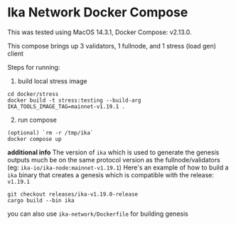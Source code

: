 # Ika Network Docker Compose

This was tested using MacOS 14.3.1, Docker Compose: v2.13.0.

This compose brings up 3 validators, 1 fullnode, and 1 stress (load gen) client

Steps for running:

1. build local stress image 

```
cd docker/stress
docker build -t stress:testing --build-arg IKA_TOOLS_IMAGE_TAG=mainnet-v1.19.1 .
```

2. run compose

```
(optional) `rm -r /tmp/ika`
docker compose up
```


**additional info**
The version of `ika` which is used to generate the genesis outputs much be on the same protocol version as the fullnode/validators (eg: `ika-io/ika-node:mainnet-v1.19.1`)
Here's an example of how to build a `ika` binary that creates a genesis which is compatible with the release: `v1.19.1`
```
git checkout releases/ika-v1.19.0-release
cargo build --bin ika
```
you can also use `ika-network/Dockerfile` for building genesis
